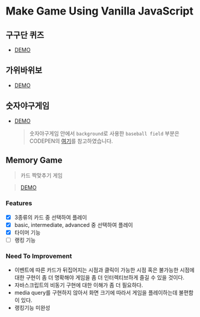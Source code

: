 # Make Game Using Vanilla JavaScript

## 구구단 퀴즈
  - [DEMO](https://codepen.io/jjanmo/pen/GRgMBRp?editors=0010)

## 가위바위보
  - [DEMO](https://codepen.io/jjanmo/pen/abOogBM)

## 숫자야구게임
  - [DEMO](https://codepen.io/jjanmo/pen/WNvrGex)
  
    > 숫자야구게임 안에서 `background`로 사용한 `baseball field` 부분은 CODEPEN의 [여기](https://codepen.io/AniG2017/pen/dZYeLQ)를 참고하였습니다.

## Memory Game
> 카드 짝맞추기 게임

> [DEMO](https://48f1l.csb.app/)
### Features
- [x] 3종류의 카드 중 선택하여 플레이
- [x] basic, intermediate, advanced 중 선택하여 플레이
- [x] 타이머 기능
- [ ] 랭킹 기능
 
### Need To Improvement
- 이벤트에 따른 카드가 뒤집어지는 시점과 클릭이 가능한 시점 혹은 불가능한 시점에 대한 구현이 좀 더 명확해야 게임을 좀 더 인터렉티브하게 즐길 수 있을 것이다.  
- 자바스크립트의 비동기 구현에 대한 이해가 좀 더 필요하다.
- media query를 구현하지 않아서 화면 크기에 따라서 게임을 플레이하는데 불편함이 있다. 
- 랭킹기능 미완성

